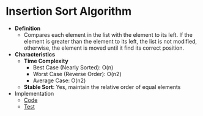 # Insertion Sort Algorithm

* **Definition**
  * Compares each element in the list with the element to its left.
    If the element is greater than the element to its left, the list is not modified, otherwise, the
    element is moved until it find its correct position.
* **Characteristics**
  * **Time Complexity**
    * Best Case (Nearly Sorted): O(n)
    * Worst Case (Reverse Order): O(n2)
    * Average Case: O(n2)
  * **Stable Sort**: Yes, maintain the relative order of equal elements
* Implementation
  * [Code]()
  * [Test]()